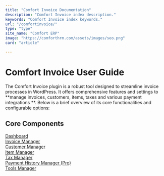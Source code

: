 ```yaml
---
title: "Comfort Invoice Documentation"
description: "Comfort Invoice index description."
keywords: "Comfort Invoice index keywords."
url: "/comfortinvoice/"
type: "type"
site_name: "Comfort ERP"
image: "https://comforthrm.com/assets/images/seo.png"
card: "article"

---
```


# Comfort Invoice User Guide

The Comfort Invoice plugin is a robust tool designed to streamline invoice processes in WordPress. It offers comprehensive features and settings to **manage invoices, customers, items, taxes and various payment integrations **. Below is a brief overview of its core functionalities and configurable options:

## Core Components ##
[Dashboard](./dashboard.md)\
[Invoice Manager](./invoice-manager.md)\
[Customer Manager](./customer-manager.md)\
[Item Manager](./item-manager.md)\
[Tax Manager](./tax-manager.md)\
[Payment History Manager (Pro)](./payment-history-manager.md)\
[Tools Manager](./tools-manager.md)
